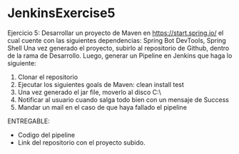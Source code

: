 # JenkinsExercise5
Ejercicio 5:
Desarrollar un proyecto de Maven en https://start.spring.io/ el cual
cuente con las siguientes dependencias: Spring Bot DevTools, Spring Shell
Una vez generado el proyecto, subirlo al repositorio de Github, dentro
de la rama de Desarrollo. Luego, generar un Pipeline en Jenkins que haga
lo siguiente:
1) Clonar el repositorio
2) Ejecutar los siguientes goals de Maven:
   clean
	install
	test
3) Una vez generado el jar file, moverlo al disco C:\
4) Notificar al usuario cuando salga todo bien con un mensaje de Success
5) Mandar un mail en el caso de que haya fallado el pipeline

ENTREGABLE:
- Codigo del pipeline
- Link del repositorio con el proyecto subido.
